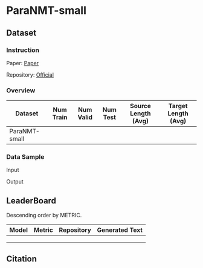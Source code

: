 # ParaNMT-small

## Dataset

### Instruction

Paper: [Paper]()

Repository: [Official]()



### Overview

| Dataset       | Num Train | Num Valid | Num Test | Source Length (Avg) | Target Length (Avg) |
| ------------- | --------- | --------- | -------- | ------------------- | ------------------- |
| ParaNMT-small |           |           |          |                     |                     |

### Data Sample

Input

> 

Output

> 

## LeaderBoard

Descending order by METRIC.

| Model | Metric | Repository | Generated Text |
| ----- | ------ | ---------- | -------------- |
|       |        |            |                |
|       |        |            |                |
|       |        |            |                |

## Citation

```
 
```